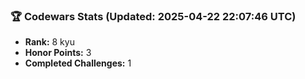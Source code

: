 ### 🏆 Codewars Stats (Updated: 2025-04-22 22:07:46 UTC)

- **Rank:** 8 kyu
- **Honor Points:** 3
- **Completed Challenges:** 1
